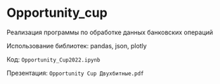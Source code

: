 # Opportunity_cup
Реализация программы по обработке данных банковских операций

Использование библиотек: pandas, json, plotly

Код: `Opportunity_Cup2022.ipynb`

Презентация: `Opportunity Cup Двухбитные.pdf`
